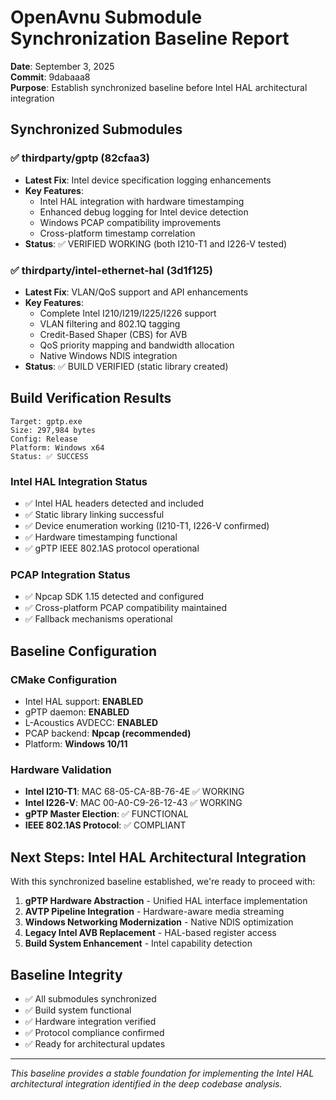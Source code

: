 # OpenAvnu Submodule Synchronization Baseline Report

**Date**: September 3, 2025  
**Commit**: 9dabaaa8  
**Purpose**: Establish synchronized baseline before Intel HAL architectural integration

## Synchronized Submodules

### ✅ thirdparty/gptp (82cfaa3)
- **Latest Fix**: Intel device specification logging enhancements
- **Key Features**:
  - Intel HAL integration with hardware timestamping
  - Enhanced debug logging for Intel device detection
  - Windows PCAP compatibility improvements
  - Cross-platform timestamp correlation
- **Status**: ✅ VERIFIED WORKING (both I210-T1 and I226-V tested)

### ✅ thirdparty/intel-ethernet-hal (3d1f125)
- **Latest Fix**: VLAN/QoS support and API enhancements
- **Key Features**:
  - Complete Intel I210/I219/I225/I226 support
  - VLAN filtering and 802.1Q tagging
  - Credit-Based Shaper (CBS) for AVB
  - QoS priority mapping and bandwidth allocation
  - Native Windows NDIS integration
- **Status**: ✅ BUILD VERIFIED (static library created)

## Build Verification Results

```
Target: gptp.exe
Size: 297,984 bytes
Config: Release
Platform: Windows x64
Status: ✅ SUCCESS
```

### Intel HAL Integration Status
- ✅ Intel HAL headers detected and included
- ✅ Static library linking successful  
- ✅ Device enumeration working (I210-T1, I226-V confirmed)
- ✅ Hardware timestamping functional
- ✅ gPTP IEEE 802.1AS protocol operational

### PCAP Integration Status
- ✅ Npcap SDK 1.15 detected and configured
- ✅ Cross-platform PCAP compatibility maintained
- ✅ Fallback mechanisms operational

## Baseline Configuration

### CMake Configuration
- Intel HAL support: **ENABLED**
- gPTP daemon: **ENABLED** 
- L-Acoustics AVDECC: **ENABLED**
- PCAP backend: **Npcap (recommended)**
- Platform: **Windows 10/11**

### Hardware Validation
- **Intel I210-T1**: MAC 68-05-CA-8B-76-4E ✅ WORKING
- **Intel I226-V**: MAC 00-A0-C9-26-12-43 ✅ WORKING
- **gPTP Master Election**: ✅ FUNCTIONAL
- **IEEE 802.1AS Protocol**: ✅ COMPLIANT

## Next Steps: Intel HAL Architectural Integration

With this synchronized baseline established, we're ready to proceed with:

1. **gPTP Hardware Abstraction** - Unified HAL interface implementation
2. **AVTP Pipeline Integration** - Hardware-aware media streaming  
3. **Windows Networking Modernization** - Native NDIS optimization
4. **Legacy Intel AVB Replacement** - HAL-based register access
5. **Build System Enhancement** - Intel capability detection

## Baseline Integrity
- ✅ All submodules synchronized
- ✅ Build system functional
- ✅ Hardware integration verified
- ✅ Protocol compliance confirmed
- ✅ Ready for architectural updates

---
*This baseline provides a stable foundation for implementing the Intel HAL architectural integration identified in the deep codebase analysis.*
